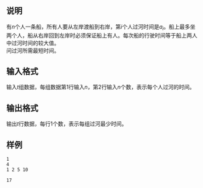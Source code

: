 <h2>说明</h2>

有$n$个人一条船，所有人要从左岸渡船到右岸，第$i$个人过河时间是$a_i$。船上最多坐两个人，船从右岸回到左岸时必须保证船上有人。每次船的行驶时间等于船上两人中过河时间的较大值。<br />
问过河所需最短时间。
<h2>输入格式</h2>

输入$t$组数据，每组数据第$1$行输入$n$，第$2$行输入$n$个数，表示每个人过河的时间。

<h2>输出格式</h2>

输出$t$行数据，每行$1$个数，表示每组过河最少时间。

<h2>样例</h2>
<pre><code class="language-input1">1
4
1 2 5 10</code></pre><pre><code class="language-output1">17</code></pre>
